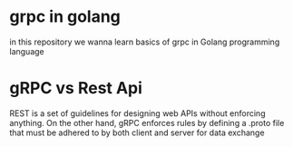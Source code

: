 # grpc in golang
in this repository we wanna learn basics of grpc in Golang programming language


# gRPC vs Rest Api
REST is a set of guidelines for designing web APIs without enforcing anything. On the other hand, gRPC enforces rules by defining a .proto file that must be adhered to by both client and server for data exchange
